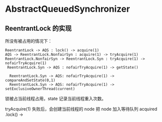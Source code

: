 # AbstractQueuedSynchronizer

## ReentrantLock 的实现

所没有被占用的情况下：

```sequence
ReentrantLock -> AQS : lock() -> acquire(1)
AQS -> ReentrantLock.NonfairSyn : acquire(1) -> tryAcquire(1)
ReentrantLock.NonfairSyn -> ReentrantLock.Syn : tryAcquire(1) -> nofairTryAcquire(1)
 ReentrantLock.Syn -> AQS : nofairTryAcquire(1) -> getState()

  ReentrantLock.Syn -> AQS: nofairTryAcquire(1) -> compareAndSetState(0,1)
  ReentrantLock.Syn -> AQS: nofairTryAcquire(1) -> setExclusiveOwnerThread(current)
```

锁被占当前线程占用，state 记录当前线程重入次数。

tryAcquire(1) 失败后，会创建当前线程的 node 把 node 加入等待队列
acquired
.lock() -> 